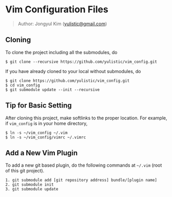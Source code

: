 # Vim Configuration Files
> Author: Jongyul Kim (yulistic@gmail.com)

## Cloning
To clone the project including all the submodules, do
```
$ git clone --recursive https://github.com/yulistic/vim_config.git
```
If you have already cloned to your local without submodules, do
```
$ git clone https://github.com/yulistic/vim_config.git
$ cd vim_config
$ git submodule update --init --recursive
```


## Tip for Basic Setting
After cloning this project, make softlinks to the proper location.
For example, if `vim_config` is in your home directory,

    $ ln -s ~/vim_config ~/.vim
    $ ln -s ~/vim_config/vimrc ~/.vimrc

## Add a New Vim Plugin
To add a new git based plugin, do the following commands at `~/.vim` (root of this git project).

    1. git submodule add [git repository address] bundle/[plugin name] 
    2. git submodule init
    3. git submodule update
